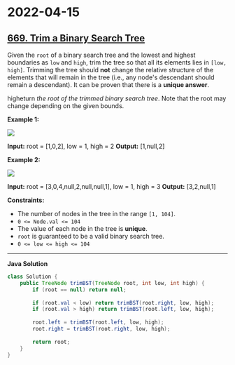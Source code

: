 # 2022-04-15

## [669. Trim a Binary Search Tree](https://leetcode.com/problems/trim-a-binary-search-tree/)

Given the `root` of a binary search tree and the lowest and highest boundaries as `low` and `high`, trim the tree so that all its elements lies in `[low, high]`. Trimming the tree should **not** change the relative structure of the elements that will remain in the tree (i.e., any node's descendant should remain a descendant). It can be proven that there is a **unique answer**.

higheturn _the root of the trimmed binary search tree_. Note that the root may change depending on the given bounds.

**Example 1:**

![ ](https://assets.leetcode.com/uploads/2020/09/09/trim1.jpg)

**Input:** root = \[1,0,2\], low = 1, high = 2
**Output:** \[1,null,2\]

**Example 2:**

![ ](https://assets.leetcode.com/uploads/2020/09/09/trim2.jpg)

**Input:** root = \[3,0,4,null,2,null,null,1\], low = 1, high = 3
**Output:** \[3,2,null,1\]

**Constraints:**

- The number of nodes in the tree in the range `[1, 104]`.
- `0 <= Node.val <= 104`
- The value of each node in the tree is **unique**.
- `root` is guaranteed to be a valid binary search tree.
- `0 <= low <= high <= 104`

---

**Java Solution**

```java
class Solution {
    public TreeNode trimBST(TreeNode root, int low, int high) {
        if (root == null) return null;
        
        if (root.val < low) return trimBST(root.right, low, high);
        if (root.val > high) return trimBST(root.left, low, high);
        
        root.left = trimBST(root.left, low, high);
        root.right = trimBST(root.right, low, high);
        
        return root;
    }
}
```
